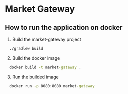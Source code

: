 # Market Gateway

## How to run the application on docker

1. Build the market-gateway project
```cmd
  ./gradlew build
```

2. Build the docker image
```cmd
  docker build -t market-gateway .
```

3. Run the builded image
```cmd
  docker run -p 8080:8080 market-gateway
```